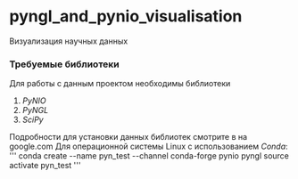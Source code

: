 # pyngl_and_pynio_visualisation
Визуализация научных данных

### Требуемые библиотеки ###
Для работы с данным проектом необходимы библиотеки
  1. *PyNIO*
  2. *PyNGL*
  3. *SciPy*

Подробности для установки данных библиотек смотрите в на google.com
Для операционной системы Linux с использованием *Conda*:
'''
  conda create --name pyn_test --channel conda-forge pynio pyngl
  source activate pyn_test
'''

<!-- ### Сборка проекта ### -->

